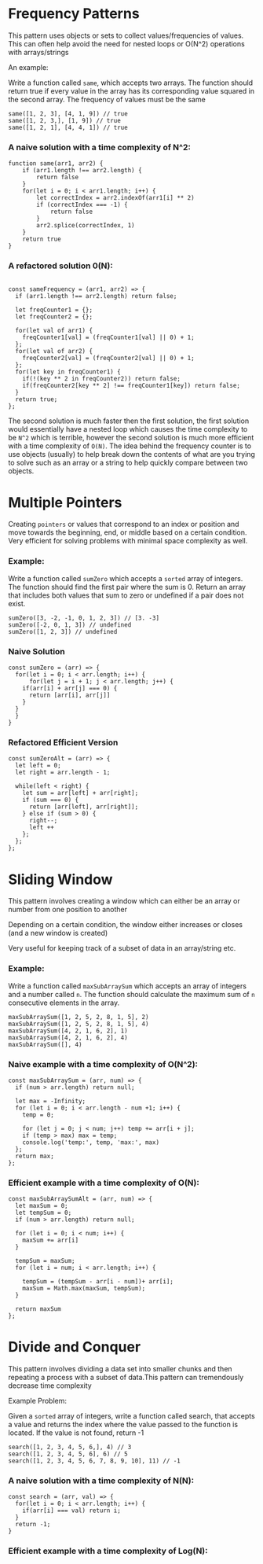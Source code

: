 # Frequency Patterns

This pattern uses objects or sets to collect values/frequencies of values. This can often help avoid the need for nested loops or O(N^2) operations with arrays/strings

An example:

Write a function called `same`, which accepts two arrays. The function should return true if every value in the array has its corresponding value squared in the second array. The frequency of values must be the same

```
same([1, 2, 3], [4, 1, 9]) // true
same([1, 2, 3,], [1, 9]) // true
same([1, 2, 1], [4, 4, 1]) // true
```

### A naive solution with a time complexity of N^2:

```
function same(arr1, arr2) {
    if (arr1.length !== arr2.length) {
        return false
    }
    for(let i = 0; i < arr1.length; i++) {
        let correctIndex = arr2.indexOf(arr1[i] ** 2)
        if (correctIndex === -1) {
            return false
        }
        arr2.splice(correctIndex, 1)
    }
    return true
}
```

### A refactored solution 0(N):

```

const sameFrequency = (arr1, arr2) => {
  if (arr1.length !== arr2.length) return false;

  let freqCounter1 = {};
  let freqCounter2 = {};

  for(let val of arr1) {
    freqCounter1[val] = (freqCounter1[val] || 0) + 1;
  };
  for(let val of arr2) {
    freqCounter2[val] = (freqCounter2[val] || 0) + 1;
  };
  for(let key in freqCounter1) {
    if(!(key ** 2 in freqCounter2)) return false;
    if(freqCounter2[key ** 2] !== freqCounter1[key]) return false;
  }
  return true;
};
```

The second solution is much faster then the first solution, the first solution would essentially have a nested loop which causes the time complexity to be `N^2` which is terrible, however the second solution is much more efficient with a time complexity of `O(N)`. The idea behind the frequency counter is to use objects (usually) to help break down the contents of what are you trying to solve such as an array or a string to help quickly compare between two objects.

# Multiple Pointers

Creating `pointers` or values that correspond to an index or position and move towards the beginning, end, or middle based on a certain condition. Very efficient for solving problems with minimal space complexity as well.

### Example:

Write a function called `sumZero` which accepts a `sorted` array of integers. The function should find the first pair where the sum is 0. Return an array that includes both values that sum to zero or undefined if a pair does not exist.

```
sumZero([3, -2, -1, 0, 1, 2, 3]) // [3. -3]
sumZero([-2, 0, 1, 3]) // undefined
sumZero([1, 2, 3]) // undefined
```

### Naive Solution

```
const sumZero = (arr) => {
  for(let i = 0; i < arr.length; i++) {
      for(let j = i + 1; j < arr.length; j++) {
    if(arr[i] + arr[j] === 0) {
      return [arr[i], arr[j]]
    }
  }
  }
}
```

### Refactored Efficient Version

```
const sumZeroAlt = (arr) => {
  let left = 0;
  let right = arr.length - 1;

  while(left < right) {
    let sum = arr[left] + arr[right];
    if (sum === 0) {
      return [arr[left], arr[right]];
    } else if (sum > 0) {
      right--;
      left ++
    };
  };
};
```

# Sliding Window

This pattern involves creating a window which can either be an array or number from one position to another

Depending on a certain condition, the window either increases or closes (and a new window is created)

Very useful for keeping track of a subset of data in an array/string etc.

### Example:

Write a function called `maxSubArraySum` which accepts an array of integers and a number called `n`. The function should calculate the maximum sum of `n` consecutive elements in the array.

```
maxSubArraySum([1, 2, 5, 2, 8, 1, 5], 2)
maxSubArraySum([1, 2, 5, 2, 8, 1, 5], 4)
maxSubArraySum([4, 2, 1, 6, 2], 1)
maxSubArraySum([4, 2, 1, 6, 2], 4)
maxSubArraySum([], 4)
```

### Naive example with a time complexity of O(N^2):

```
const maxSubArraySum = (arr, num) => {
  if (num > arr.length) return null;

  let max = -Infinity;
  for (let i = 0; i < arr.length - num +1; i++) {
    temp = 0;

    for (let j = 0; j < num; j++) temp += arr[i + j];
    if (temp > max) max = temp;
    console.log('temp:', temp, 'max:', max)
  };
  return max;
};
```

### Efficient example with a time complexity of O(N):

```
const maxSubArraySumAlt = (arr, num) => {
  let maxSum = 0;
  let tempSum = 0;
  if (num > arr.length) return null;

  for (let i = 0; i < num; i++) {
    maxSum += arr[i]
  }

  tempSum = maxSum;
  for (let i = num; i < arr.length; i++) {

    tempSum = (tempSum - arr[i - num])+ arr[i];
    maxSum = Math.max(maxSum, tempSum);
  }
  
  return maxSum
};
```

# Divide and Conquer 

This pattern involves dividing a data set into smaller chunks and then repeating a process with a subset of data.This pattern can tremendously decrease time complexity

Example Problem:

Given a `sorted` array of integers, write a function called search, that accepts a value and returns the index where the value passed to the function is located. If the value is not found, return -1

```
search([1, 2, 3, 4, 5, 6,], 4) // 3
search([1, 2, 3, 4, 5, 6], 6) // 5
search([1, 2, 3, 4, 5, 6, 7, 8, 9, 10], 11) // -1
```

### A naive solution with a time complexity of N(N):

```
const search = (arr, val) => {
  for(let i = 0; i < arr.length; i++) {
    if(arr[i] === val) return i;
  }
  return -1;
}
```

### Efficient example with a time complexity of Log(N):